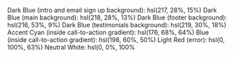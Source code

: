 Dark Blue (intro and email sign up background): hsl(217, 28%, 15%)
Dark Blue (main background): hsl(218, 28%, 13%)
Dark Blue (footer background): hsl(216, 53%, 9%)
Dark Blue (testimonials background): hsl(219, 30%, 18%)
Accent
Cyan (inside call-to-action gradient): hsl(176, 68%, 64%)
Blue (inside call-to-action gradient): hsl(198, 60%, 50%)
Light Red (error): hsl(0, 100%, 63%)
Neutral
White: hsl(0, 0%, 100%


